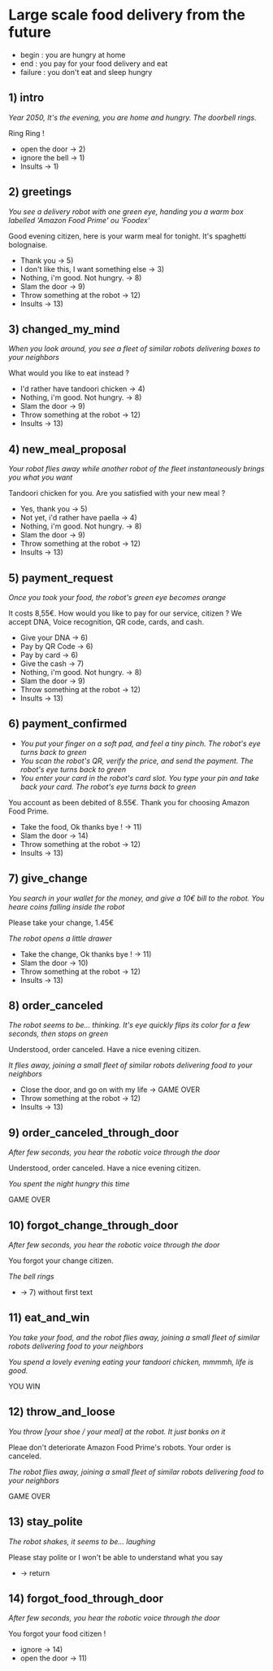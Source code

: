 # Large scale food delivery from the future
* begin : you are hungry at home
* end : you pay for your food delivery and eat
* failure : you don't eat and sleep hungry

## 1) intro
_Year 2050, It's the evening, you are home and hungry. The doorbell rings._

Ring Ring !
* open the door -> 2)
* ignore the bell -> 1)
* Insults -> 1)

## 2) greetings
_You see a delivery robot with one green eye, handing you a warm box labelled 'Amazon Food Prime' ou 'Foodex'_

Good evening citizen, here is your warm meal for tonight. It's spaghetti bolognaise.
* Thank you -> 5)
* I don't like this, I want something else -> 3)
* Nothing, i'm good. Not hungry. -> 8)
* Slam the door -> 9)
* Throw something at the robot -> 12)
* Insults -> 13)

## 3) changed_my_mind
_When you look around, you see a fleet of similar robots delivering boxes to your neighbors_

What would you like to eat instead ?
* I'd rather have tandoori chicken -> 4)
* Nothing, i'm good. Not hungry. -> 8)
* Slam the door -> 9)
* Throw something at the robot -> 12)
* Insults -> 13)

## 4) new_meal_proposal
_Your robot flies away while another robot of the fleet instantaneously brings you what you want_

Tandoori chicken for you. Are you satisfied with your new meal ?
* Yes, thank you -> 5)
* Not yet, i'd rather have paella -> 4)
* Nothing, i'm good. Not hungry. -> 8)
* Slam the door -> 9)
* Throw something at the robot -> 12)
* Insults -> 13)

## 5) payment_request
_Once you took your food, the robot's green eye becomes orange_

It costs 8,55€. How would you like to pay for our service, citizen ? We accept DNA, Voice recognition, QR code, cards, and cash.
* Give your DNA -> 6)
* Pay by QR Code -> 6)
* Pay by card -> 6)
* Give the cash -> 7)
* Nothing, i'm good. Not hungry. -> 8)
* Slam the door -> 9)
* Throw something at the robot -> 12)
* Insults -> 13)

## 6) payment_confirmed
- _You put your finger on a soft pad, and feel a tiny pinch. The robot's eye turns back to green_
- _You scan the robot's QR, verify the price, and send the payment. The robot's eye turns back to green_
- _You enter your card in the robot's card slot. You type your pin and take back your card. The robot's eye turns back to green_

You account as been debited of 8.55€. Thank you for choosing Amazon Food Prime.
* Take the food, Ok thanks bye ! -> 11)
* Slam the door -> 14)
* Throw something at the robot -> 12)
* Insults -> 13)

## 7) give_change
_You search in your wallet for the money, and give a 10€ bill to the robot. You heare coins falling inside the robot_

Please take your change, 1.45€

_The robot opens a little drawer_
* Take the change, Ok thanks bye ! -> 11)
* Slam the door -> 10)
* Throw something at the robot -> 12)
* Insults -> 13)

## 8) order_canceled
_The robot seems to be... thinking. It's eye quickly flips its color for a few seconds, then stops on green_

Understood, order canceled. Have a nice evening citizen.

_It flies away, joining a small fleet of similar robots delivering food to your neighbors_

* Close the door, and go on with my life -> GAME OVER
* Throw something at the robot -> 12)
* Insults -> 13)

## 9) order_canceled_through_door
_After few seconds, you hear the robotic voice through the door_

Understood, order canceled. Have a nice evening citizen.

_You spent the night hungry this time_

GAME OVER

## 10) forgot_change_through_door

_After few seconds, you hear the robotic voice through the door_

You forgot your change citizen.

_The bell rings_
* -> 7) without first text

## 11) eat_and_win
_You take your food, and the robot flies away, joining a small fleet of similar robots delivering food to your neighbors_

_You spend a lovely evening eating your tandoori chicken, mmmmh, life is good._

YOU WIN

## 12) throw_and_loose
_You throw [your shoe / your meal] at the robot. It just *bonks* on it_

Pleae don't deteriorate Amazon Food Prime's robots. Your order is canceled.

_The robot flies away, joining a small fleet of similar robots delivering food to your neighbors_

GAME OVER

## 13) stay_polite

_The robot shakes, it seems to be... laughing_

Please stay polite or I won't be able to understand what you say
* -> return

## 14) forgot_food_through_door
_After few seconds, you hear the robotic voice through the door_

You forgot your food citizen !
* ignore -> 14)
* open the door -> 11)

